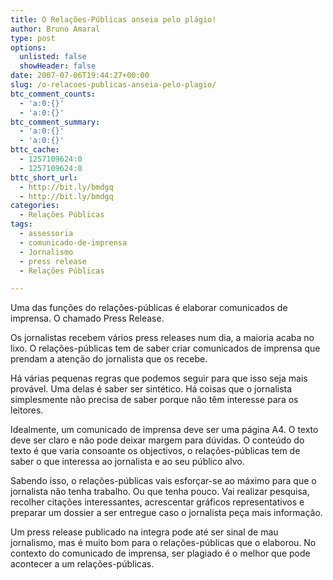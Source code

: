 ```yaml
---
title: O Relações-Públicas anseia pelo plágio!
author: Bruno Amaral
type: post
options:
  unlisted: false
  showHeader: false
date: 2007-07-06T19:44:27+00:00
slug: /o-relacoes-publicas-anseia-pelo-plagio/
btc_comment_counts:
  - 'a:0:{}'
  - 'a:0:{}'
btc_comment_summary:
  - 'a:0:{}'
  - 'a:0:{}'
bttc_cache:
  - 1257109624:0
  - 1257109624:0
bttc_short_url:
  - http://bit.ly/bmdgq
  - http://bit.ly/bmdgq
categories:
  - Relações Públicas
tags:
  - assessoria
  - comunicado-de-imprensa
  - Jornalismo
  - press release
  - Relações Públicas

---
```

Uma das funções do relações-públicas é elaborar comunicados de imprensa. O chamado Press Release.

Os jornalistas recebem vários press releases num dia, a maioria acaba no lixo. O relações-públicas tem de saber criar comunicados de imprensa que prendam a atenção do jornalista que os recebe.

Há várias pequenas regras que podemos seguir para que isso seja mais provável. Uma delas é saber ser sintético. Há coisas que o jornalista simplesmente não precisa de saber porque não têm interesse para os leitores.

Idealmente, um comunicado de imprensa deve ser uma página A4. O texto deve ser claro e não pode deixar margem para dúvidas. O conteúdo do texto é que varia consoante os objectivos, o relações-públicas tem de saber o que interessa ao jornalista e ao seu público alvo.

Sabendo isso, o relações-públicas vais esforçar-se ao máximo para que o jornalista não tenha trabalho. Ou que tenha pouco. Vai realizar pesquisa, recolher citações interessantes, acrescentar gráficos representativos e preparar um dossier a ser entregue caso o jornalista peça mais informação.

Um press release publicado na integra pode até ser sinal de mau jornalismo, mas é muito bom para o relações-públicas que o elaborou. No contexto do comunicado de imprensa, ser plagiado é o melhor que pode acontecer a um relações-públicas.